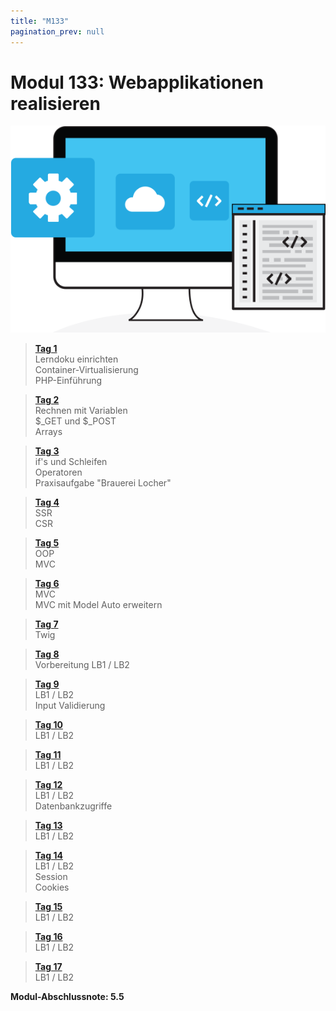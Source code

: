 ```yaml
---
title: "M133"
pagination_prev: null
---
```


# Modul 133: Webapplikationen realisieren

![logo_module](/data/m133/webapplication_logo.png)

> [**Tag 1**](./tag-0001.md)  
> Lerndoku einrichten  
> Container-Virtualisierung  
> PHP-Einführung

> [**Tag 2**](./tag-0002.md)  
> Rechnen mit Variablen  
> $\_GET und $\_POST  
> Arrays

> [**Tag 3**](./tag-0003.md)  
> if's und Schleifen  
> Operatoren  
> Praxisaufgabe "Brauerei Locher"

> [**Tag 4**](./tag-0004.md)  
> SSR  
> CSR

> [**Tag 5**](./tag-0005.md)  
> OOP  
> MVC

> [**Tag 6**](./tag-0006.md)  
> MVC  
> MVC mit Model Auto erweitern

> [**Tag 7**](./tag-0007.md)  
> Twig

> [**Tag 8**](./tag-0008.md)  
> Vorbereitung LB1 / LB2

> [**Tag 9**](./tag-0009.md)  
> LB1 / LB2  
> Input Validierung

> [**Tag 10**](./tag-0010.md)  
> LB1 / LB2

> [**Tag 11**](./tag-0011.md)  
> LB1 / LB2

> [**Tag 12**](./tag-0012.md)  
> LB1 / LB2  
> Datenbankzugriffe

> [**Tag 13**](./tag-0013.md)  
> LB1 / LB2

> [**Tag 14**](./tag-0014.md)  
> LB1 / LB2  
> Session  
> Cookies

> [**Tag 15**](./tag-0015.md)  
> LB1 / LB2

> [**Tag 16**](./tag-0016.md)  
> LB1 / LB2

> [**Tag 17**](./tag-0017.md)  
> LB1 / LB2

**Modul-Abschlussnote: 5.5**
